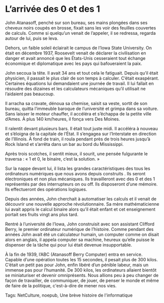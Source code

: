 # L’arrivée des 0 et des 1

John Atanasoff, penché sur son bureau, ses mains plongées dans ses cheveux noirs coupés en brosse, fixait sans les voir des feuilles couvertes de calculs. Comme si quelqu’un venait de l’appeler, il se redressa, regarda autour de lui, puis se leva.

Dehors, un faible soleil éclairait le campus de l’Iowa State University. On était en décembre 1937, Roosevelt venait de déclarer la civilisation en danger et avait annoncé que les États-Unis cesseraient tout échange économique et diplomatique avec les pays qui bafoueraient la paix.

John secoua la tête. Il avait 34 ans et tout cela le fatiguait. Depuis qu’il était physicien, il passait le plus clair de son temps à calculer. C’était exaspérant. Certaines équations lui demandaient une journée de travail. Il lui fallait en résoudre des dizaines et les calculateurs mécaniques qu’il utilisait ne l’aidaient pas beaucoup.

Il arracha sa cravate, dénoua sa chemise, saisit sa veste, sortit de son bureau, quitta l’immeuble baroque de l’université et grimpa dans sa voiture. Sans laisser le moteur chauffer, il accéléra et s’échappa de la petite ville d’Ames. À plus 140 km/heures, il fonça vers Des Moines.

Il ralentit devant plusieurs bars. Il était tout juste midi. Il accéléra à nouveau et s’éloigna de la capitale de l’État. Il s’engagea sur l’Interstate en direction de l’Illinois. À fond de train, il roula pendant près de trois heures jusqu’à Rock Island et s’arrêta dans un bar au bord du Mississippi.

Après trois scotches, il sentit mieux, il sourit, une pensée fulgurante le traversa : « 1 et 0, le binaire, c’est la solution. »

Sur la nappe devant lui, il lista les grandes caractéristiques des tous les ordinateurs numériques que nous avons depuis construits . Ils seront électroniques et non plus mécaniques. Ils travailleront avec des 0 et des 1 représentés par des interrupteurs on ou off. Ils disposeront d’une mémoire. Ils effectueront des opérations logiques.

Depuis des années, John cherchait à automatiser les calculs et il venait de découvrir une nouvelle approche révolutionnaire. Sa mère mathématicienne lui avait appris le calcul binaire alors qu’il était enfant et cet enseignement portait ses fruits vingt ans plus tard.

Rentré à l’université de l’Iowa, John construisit avec son assistant Clifford Berry, le premier ordinateur numérique de l’histoire. Comme pendant des années John avait été un calculateur humain, un computer comme on disait alors en anglais, il appela computer sa machine, heureux qu’elle puisse le dispenser de la tâche qui pour lui était devenue insupportable.

À la fin de 1939, l’ABC (Atanasoff Berry Computer) entra en service. Capable d’une opération toutes les 15 secondes, il pesait plus de 300 kilos. C’était un petit pas pour John, enfin libéré d’un pénible labeur, mais un immense pas pour l’humanité. De 300 kilos, les ordinateurs allaient bientôt se miniaturiser et devenir omniprésents. Nous allions peu à peu changer de façon de travailler, de communiquer, de jouer, de penser le monde et même de faire de la politique, c'est-à-dire de mener nos vies.

Tags: NetCulture, noepub, Une brève histoire de l'informatique
